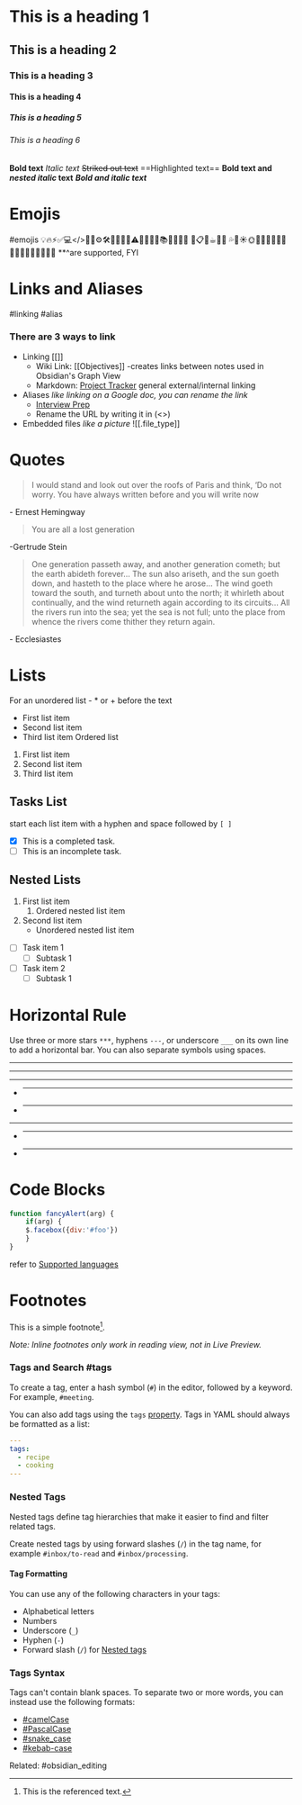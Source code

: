 # This is a heading 1 
## This is a heading 2 
### This is a heading 3 
#### This is a heading 4 
##### This is a heading 5 
###### This is a heading 6

**Bold text**
*Italic text*
~~Striked out text~~
==Highlighted text==
**Bold text and 
_nested italic_ text**
***Bold and italic text***

# Emojis 
#emojis
💡🔥⚡✅💻</>📱🧰⚙️🛠️🔧🔩🤖🚩⚠️📍👾🔎📖📚📕📘📓📔
📝📋📌☕︎🧋🧩 💦🌱☀️🌞🌙🌟💫👩🏽‍💻👩🏻‍💻👨🏽‍💻👨🏿‍💻
**^are supported, FYI

# Links and Aliases
#linking #alias
### There are 3 ways to link
+ Linking [[]]
	+ Wiki Link: [[Objectives]] -creates links between notes used in Obsidian's Graph View
	+ Markdown: [Project Tracker](Project%20Tracker.md) general external/internal linking
+ Aliases *like linking on a Google doc, you can rename the link*
	+   [Interview Prep](<obsidian://open?vault=EngineerAtlas&file=Overview.md>)
	+ Rename the URL by writing it in (<>)
+ Embedded files *like a picture* ![[.file_type]]

# Quotes

>I would stand and look out over the roofs of Paris and think, ‘Do not worry. You have always written before and you will write now

\- Ernest Hemingway

>You are all a lost generation

\-Gertrude Stein

>One generation passeth away, and another generation cometh; but the earth abideth forever… The sun also ariseth, and the sun goeth down, and hasteth to the place where he arose… The wind goeth toward the south, and turneth about unto the north; it whirleth about continually, and the wind returneth again according to its circuits… All the rivers run into the sea; yet the sea is not full; unto the place from whence the rivers come thither they return again.

\- Ecclesiastes

# Lists
For an unordered list - * or + before the text
- First list item 
- Second list item 
- Third list item
Ordered list
 1. First list item 
 2. Second list item 
 3. Third list item

## Tasks List
start each list item with a hyphen and space followed by `[ ]`
- [x] This is a completed task. 
- [ ] This is an incomplete task.

## Nested Lists
1. First list item 
	1. Ordered nested list item 
2. Second list item 
	- Unordered nested list item
- [ ] Task item 1 
	- [ ] Subtask 1 
- [ ] Task item 2 
	- [ ] Subtask 1

# Horizontal Rule
Use three or more stars `***`, hyphens `---`, or underscore `___` on its own line to add a horizontal bar. You can also separate symbols using spaces.
*** 
**** 
* * * 
* ---
* ---- 
- - -
- ___ ____ 
- _ _ _

# Code Blocks

```js 
function fancyAlert(arg) { 
	if(arg) { 
	$.facebox({div:'#foo'}) 
	} 
} 
```
refer to [Supported languages](https://prismjs.com/#supported-languages)

# Footnotes
This is a simple footnote[^1]. 
[^1]: This is the referenced text.
[^2]: Add 2 spaces at the start of each new line. 
This lets you write footnotes that span multiple lines. 
[^note]: Named footnotes still appear as numbers, but can make it easier to identify and link references.

*Note: Inline footnotes only work in reading view, not in Live Preview.*


### Tags and Search #tags

To create a tag, enter a hash symbol (`#`) in the editor, followed by a keyword. For example, `#meeting`.

You can also add tags using the `tags` [property](https://help.obsidian.md/Editing+and+formatting/Properties). Tags in YAML should always be formatted as a list:
```yaml
---
tags:
  - recipe
  - cooking
---
```

### Nested Tags
Nested tags define tag hierarchies that make it easier to find and filter related tags.

Create nested tags by using forward slashes (`/`) in the tag name, for example `#inbox/to-read` and `#inbox/processing`.

#### Tag Formatting
You can use any of the following characters in your tags:

- Alphabetical letters
- Numbers
- Underscore (`_`)
- Hyphen (`-`)
- Forward slash (`/`) for [Nested tags](https://help.obsidian.md/Editing+and+formatting/Tags#Nested%20tags)

### Tags Syntax
Tags can't contain blank spaces. To separate two or more words, you can instead use the following formats:

- [#camelCase](https://publish.obsidian.md/#camelCase)
- [#PascalCase](https://publish.obsidian.md/#PascalCase)
- [#snake_case](https://publish.obsidian.md/#snake_case)
- [#kebab-case](https://publish.obsidian.md/#kebab-case)




Related: #obsidian_editing